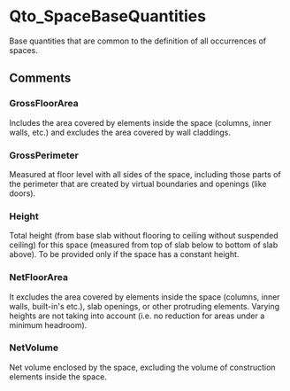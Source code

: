 # Qto_SpaceBaseQuantities

Base quantities that are common to the definition of all occurrences of spaces.


## Comments

### GrossFloorArea

Includes the area covered by elements inside the space (columns, inner walls, etc.) and excludes the area covered by wall claddings.

### GrossPerimeter

Measured at floor level with all sides of the space, including those parts of the perimeter that are created by virtual boundaries and openings (like doors).

### Height

Total height (from base slab without flooring to ceiling without suspended ceiling) for this space (measured from top of slab below to bottom of slab above). To be provided only if the space has a constant height.

### NetFloorArea

It excludes the area covered by elements inside the space (columns, inner walls, built-in's etc.), slab openings, or other protruding elements. Varying heights are not taking into account (i.e. no reduction for areas under a minimum headroom).

### NetVolume

Net volume enclosed by the space, excluding the volume of construction elements inside the space.

